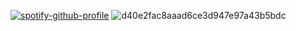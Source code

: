 [![spotify-github-profile](https://spotify-github-profile.kittinanx.com/api/view?uid=313yccpfjafogiz2etb2ruvncf6e&cover_image=true&theme=novatorem&show_offline=false&background_color=1c1c1c&interchange=true&bar_color=53b14f&bar_color_cover=true)](https://github.com/kittinan/spotify-github-profile)
![d40e2fac8aaad6ce3d947e97a43b5bdc](https://github.com/user-attachments/assets/84a4b1f8-a765-4e15-8152-c8449e1eeabb)
